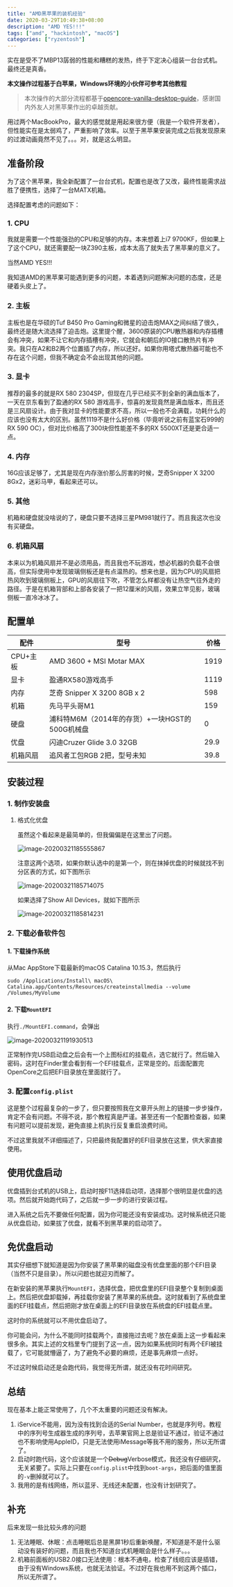 ```yaml
---
title: "AMD黑苹果的装机经验"
date: 2020-03-29T10:49:38+08:00
description: "AMD YES!!!"
tags: ["amd", "hackintosh", "macOS"]
categories: ["ryzentosh"]
---
```


实在是受不了MBP13孱弱的性能和糟糕的发热，终于下定决心组装一台台式机。最终还是真香。
<!--more-->

**本文操作过程基于白苹果，Windows环境的小伙伴可参考其他教程**

> 本次操作的大部分流程都基于[opencore-vanilla-desktop-guide](https://khronokernel-2.gitbook.io/opencore-vanilla-desktop-guide/)，感谢国内外友人对黑苹果作出的卓越贡献。

用过两个MacBookPro，最大的感觉就是用起来很方便（我是一个软件开发者），但性能实在是太弱鸡了，严重影响了效率。以至于黑苹果安装完成之后我发现原来的过渡动画竟然不见了。。。对，就是这么明显。

## 准备阶段

为了这个黑苹果，我全新配置了一台台式机，配置也是改了又改，最终性能需求战胜了便携性，选择了一台MATX机箱。

选择配置考虑的问题如下：

### 1. CPU

我就是需要一个性能强劲的CPU和足够的内存。本来想着上i7 9700KF，但如果上了这个CPU，就还需要配一块Z390主板，成本太高了就失去了黑苹果的意义了。

当然AMD YES!!!

我知道AMD的黑苹果可能遇到更多的问题，本着遇到问题解决问题的态度，还是硬着头皮上了。

### 2. 主板

主板也是在华硕的Tuf B450 Pro Gaming和微星的迫击炮MAX之间纠结了很久，最终还是随大流选择了迫击炮。这里提个醒，3600原装的CPU散热器和内存插槽会有冲突，如果不让它和内存插槽有冲突，它就会和朝后的IO接口散热片有冲突。我只在A2和B2两个位置插了内存，所以还好。如果你用塔式散热器可能也不存在这个问题，但我不确定会不会出现其他的问题。

### 3. 显卡

推荐的最多的就是RX 580 2304SP，但现在几乎已经买不到全新的满血版本了，一天在京东看到了盈通的RX 580 游戏高手，惊喜的发现竟然是满血版本，而且还是三风扇设计。由于我对显卡的性能要求不高，所以一般也不会满载，功耗什么的应该也没有太大的区别。虽然1119不是什么好价格（毕竟听说之前有蓝宝石999的RX 590 OC），但对比价格高了300块但性能差不多的RX  5500XT还是更合适一点。

### 4. 内存

16G应该足够了，尤其是现在内存涨价那么厉害的时候，芝奇Snipper X 3200 8Gx2，迷彩马甲，看起来还可以。

### 5. 其他

机箱和硬盘就没啥说的了，硬盘只要不选择三星PM981就行了。而且我这次也没有买硬盘。

### 6. 机箱风扇

本来以为机箱风扇并不是必须用品，而且我也不玩游戏，想必机器的负载不会很高，但实际使用中发现玻璃侧板还是有点温热的。想来也是，因为CPU的风扇把热风吹到玻璃侧板上，GPU的风扇往下吹，不管怎么样都没有让热空气往外走的路径。于是在机箱背部和上部各安装了一把12厘米的风扇，效果立竿见影，玻璃侧板一直冷冰冰了。

## 配置单

| 配件     | 型号                                           | 价格 |
| -------- | ---------------------------------------------- | ---- |
| CPU+主板 | AMD 3600 + MSI Motar MAX                       | 1919 |
| 显卡     | 盈通RX580游戏高手                              | 1119 |
| 内存     | 芝奇 Snipper X 3200 8GB x 2                    | 598  |
| 机箱     | 先马平头哥M1                                   | 159  |
| 硬盘     | 浦科特M6M（2014年的存货）+一块HGST的500G机械盘 | 0    |
| 优盘     | 闪迪Cruzer Glide 3.0 32GB                      | 29.9 |
| 机箱风扇 | 追风者工包RGB 2把，型号未知                    | 39.8 |

## 安装过程

### 1. 制作安装盘

1. 格式化优盘

   虽然这个看起来是最简单的，但我偏偏是在这里出了问题。

   ![image-20200321185555867](/images/image-20200321185555867.png)

   注意这两个选项，如果你默认选中的是第一个，则在抹掉优盘的时候就找不到分区表的方式，如下图所示

   ![image-20200321185714075](/images/image-20200321185714075.png)

   如果选择了Show All Devices，就如下图所示

   ![image-20200321185814231](/images/image-20200321185814231.png)

   

### 2. 下载必备软件包

#### 1. 下载操作系统

从Mac AppStore下载最新的macOS Catalina 10.15.3，然后执行

```
sudo /Applications/Install\ macOS\ Catalina.app/Contents/Resources/createinstallmedia --volume /Volumes/MyVolume
```

#### 2. 下载`MountEFI`

执行`./MountEFI.command`，会弹出

![image-20200321191930513](image-20200321191930513.png)

正常制作完USB启动盘之后会有一个上图标红的挂载点，选它就行了。然后输入密码，这时在Finder里会看到有一个EFI挂载点，正常是空的。后面配置完OpenCore之后把EFI目录放在里面就行了。

### 3. 配置`config.plist`

这是整个过程最复杂的一步了，但只要按照我在文章开头附上的链接一步步操作，肯定不会有问题。不得不说，那个教程真是严谨。甚至还有一个配置检查器，如果有问题可以提前发现，避免直接上机执行反复重启浪费时间。

不过这里我就不详细描述了，只把最终我配置好的EFI目录放在这里，供大家直接使用。

## 使用优盘启动

优盘插到台式机的USB上，启动时按F11选择启动项，选择那个很明显是优盘的选项。然后就开始跑代码了，之后就一步一步的进行安装过程。

进入系统之后先不要做任何配置，因为你可能还没有安装成功。这时候系统还只能从优盘启动，如果拔了优盘，就看不到黑苹果的启动项了。

## 免优盘启动

其实仔细想下就知道是因为你安装了黑苹果的磁盘没有优盘里面的那个EFI目录（当然不只是目录）。所以问题也就迎刃而解了。

在新安装的黑苹果执行`MountEFI`，选择优盘，把优盘里的EFI目录整个复制到桌面上。然后把优盘卸载掉，再挂载你安装了黑苹果的系统盘。这时就看到了系统盘里面的EFI挂载点，然后把刚才放在桌面上的EFI目录放在系统盘的EFI挂载点里。

这时你的系统就可以不用优盘启动了。

你可能会问，为什么不能同时挂载两个，直接拖过去呢？放在桌面上这一步看起来很多余。其实上述的文档里专门提到了这一点，因为如果系统同时有两个EFI被挂载了，它可能就懵逼了，为了避免不必要的麻烦，还是事先麻烦一点好。

不过这时候启动还是会跑代码，我觉得无所谓，就还没有花时间研究。

## 总结

现在基本上能正常使用了，几个不太重要的问题还没有解决。

1. iService不能用，因为没有找到合适的Serial Number，也就是序列号。教程中的序列号生成器生成的序列号，去苹果官网上总是验证不通过，验证不通过也不影响使用AppleID，只是无法使用iMessage等我不用的服务，所以无所谓了。
2. 启动时跑代码，这个应该就是一个~~Debug~~Verbose模式，我还没有仔细研究，无关紧要了。实际上只要在`config.plist`中找到`boot-args`，把后面的值里面的`-v`删掉就可以了。
3. 我用的是有线网络，所以蓝牙、无线还未配置，也没有计划研究了。

## 补充

后来发现一些比较头疼的问题

1. 无法睡眠、休眠：点击睡眠后总是黑屏1秒后重新唤醒，不知道是不是什么驱动没有装好的问题，而且我也不知道台式机睡眠会是什么样子。。。
2. 机箱前面板的USB2.0接口无法使用：根本不通电，检查了线缆应该是插错，由于没有Windows系统，也就无法验证。不过好在我也用不到这两个插口，所以无所谓了。

